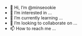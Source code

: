 - 👋 Hi, I’m @minseookie
- 👀 I’m interested in ...
- 🌱 I’m currently learning ...
- 💞️ I’m looking to collaborate on ...
- 📫 How to reach me ...

<!---
minseookie/minseookie is a ✨ special ✨ repository because its `README.md` (this file) appears on your GitHub profile.
You can click the Preview link to take a look at your changes.
--->

